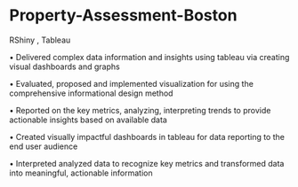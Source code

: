 # Property-Assessment-Boston
RShiny , Tableau

•	Delivered complex data information and insights using tableau via creating visual dashboards and graphs 

•	Evaluated, proposed and implemented visualization for using the comprehensive informational design method

•	Reported on the key metrics, analyzing, interpreting trends to provide actionable insights based on available data

•	Created visually impactful dashboards in tableau for data reporting to the end user audience

•	Interpreted analyzed data to recognize key metrics and transformed data into meaningful, actionable information


